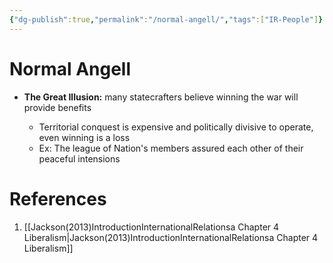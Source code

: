 ```yaml
---
{"dg-publish":true,"permalink":"/normal-angell/","tags":["IR-People"]}
---
```


# Normal Angell

- **The Great Illusion:** many statecrafters believe winning the war will provide benefits
	
	- Territorial conquest is expensive and politically divisive to operate, even winning is a loss
	- Ex: The league of Nation's members assured each other of their peaceful intensions

# References
1. [[Jackson(2013)IntroductionInternationalRelationsa Chapter 4 Liberalism\|Jackson(2013)IntroductionInternationalRelationsa Chapter 4 Liberalism]]
